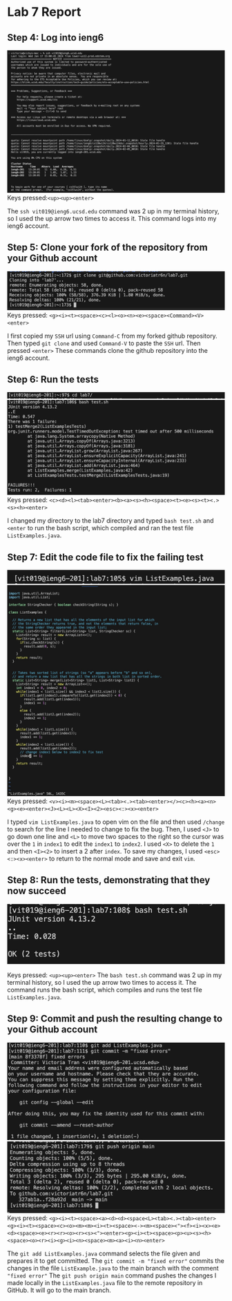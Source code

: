 # Lab 7 Report

## Step 4: Log into ieng6
![Image](ssh.jpeg)
Keys pressed:`<up><up><enter>`

The `ssh vit019@ieng6.ucsd.edu` command was 2 up in my terminal history, so I used the up arrow two times to access it.
This command logs into my ieng6 account.

## Step 5: Clone your fork of the repository from your Github account
![Image](sshclone.jpeg)
Keys pressed: `<g><i><t><space><c><l><o><n><e><space><Command><V><enter>`

I first copied my `SSH` url using `Command-C` from my forked github repository. Then typed `git clone` and used `Command-V` to paste the `SSH` url. Then pressed `<enter>` 
These commands clone the github repository into the ieng6 account.

## Step 6: Run the tests
![Image](cd.jpeg)
![Image](testsFail.jpeg)
Keys pressed: `<c><d><l><tab><enter><b><a><s><h><space><t><e><s><t><.><s><h><enter>`

I changed my directory to the lab7 directory and typed `bash test.sh` and `<enter` to run the bash script, which compiled and ran the test file `ListExamples.java`.

## Step 7: Edit the code file to fix the failing test
![Image](runVim.jpeg)
![Image](editVim.jpeg)
Keys pressed: `<v><i><m><space><L><tab><.><tab><enter></><c><h><a><n><g><e><enter><J><L><L><X><I><2><esc><:><x><enter>`

I typed `vim ListExamples.java` to open vim on the file and then used `/change` to search for the line I needed to change to fix the bug. Then, I used `<J>` to go down one line and `<L>` to move two spaces to the right so the cursor was over the `1` in `index1` to edit the `index1` to `index2`. I used `<X>` to delete the `1` and then `<I><2>` to insert a 2 after `index`. To save my changes, I used `<esc><:><x><enter>` to 
return to the normal mode and save and exit `vim`.

## Step 8: Run the tests, demonstrating that they now succeed
![Image](testsSuccess.jpeg)

Keys pressed: `<up><up><enter>`
The `bash test.sh` command was 2 up in my terminal history, so I used the up arrow two times to access it. The command runs the bash script, which compiles and runs the test file `ListExamples.java`.

## Step 9: Commit and push the resulting change to your Github account
![Image](commit.jpeg)
![Image](gitpush.jpeg)
Keys pressed: `<g><i><t><space><a><d><d><space<L><tab><.><tab><enter><g><i><t><space><c><o><m><m><i><t><space><-><m><space><"><f><i><x><e><d><space><e><r><r><o><r><s><"><enter><g><i><t><space><p><u><s><h><space><o><r><i><g><i><n><space><m><a><i><n><enter>`

The `git add ListExamples.java` command selects the file given and prepares it to get committed. 
The `git commit -m "fixed error"` commits the changes in the file `ListExample.java` to the main branch with the comment `"fixed error"`
The `git push origin main` command pushes the changes I made locally in the `ListExamples.java` file to the remote repository in GitHub. It will go to the main branch.
